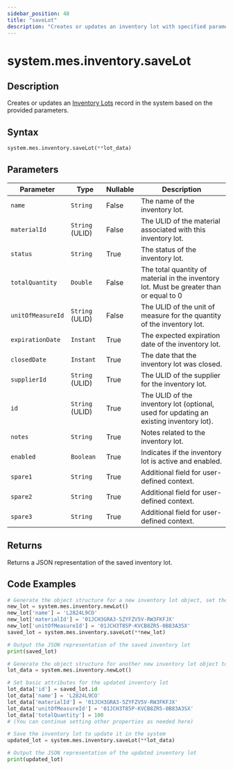 ```yaml
---
sidebar_position: 48
title: "saveLot"
description: "Creates or updates an inventory lot with specified parameters."
---
```


# system.mes.inventory.saveLot

## Description

Creates or updates an [Inventory Lots](../../data-model/inventory-model/inventory-lot) record in the system based on the provided parameters.

## Syntax

```python
system.mes.inventory.saveLot(**lot_data)
```

## Parameters

| Parameter         | Type            | Nullable | Description                                                                             |
|-------------------|-----------------|----------|-----------------------------------------------------------------------------------------|
| `name`            | `String`        | False    | The name of the inventory lot.                                                          |
| `materialId`      | `String` (ULID) | False    | The ULID of the material associated with this inventory lot.                            |
| `status`          | `String`        | True     | The status of the inventory lot.                                                        |
| `totalQuantity`   | `Double`        | False    | The total quantity of material in the inventory lot. Must be greater than or equal to 0 |
| `unitOfMeasureId` | `String` (ULID) | False    | The ULID of the unit of measure for the quantity of the inventory lot.                  |
| `expirationDate`  | `Instant`       | True     | The expected expiration date of the inventory lot.                                      |
| `closedDate`      | `Instant`       | True     | The date that the inventory lot was closed.                                             |
| `supplierId`      | `String` (ULID) | True     | The ULID of the supplier for the inventory lot.                                         |
| `id`              | `String` (ULID) | True     | The ULID of the inventory lot (optional, used for updating an existing inventory lot).  |
| `notes`           | `String`        | True     | Notes related to the inventory lot.                                                     |
| `enabled`         | `Boolean`       | True     | Indicates if the inventory lot is active and enabled.                                   |
| `spare1`          | `String`        | True     | Additional field for user-defined context.                                              |
| `spare2`          | `String`        | True     | Additional field for user-defined context.                                              |
| `spare3`          | `String`        | True     | Additional field for user-defined context.                                              |

## Returns

Returns a JSON representation of the saved inventory lot.

## Code Examples

```python
# Generate the object structure for a new inventory lot object, set the initial arguments and save it
new_lot = system.mes.inventory.newLot()
new_lot['name'] = 'L2824L9CO'
new_lot['materialId'] = '01JCH3GRA3-5ZYFZV5V-RW3FKFJX'
new_lot['unitOfMeasureId'] = '01JCH3T85P-KVCB8ZR5-0B83A3SX'
saved_lot = system.mes.inventory.saveLot(**new_lot)

# Output the JSON representation of the saved inventory lot
print(saved_lot)

# Generate the object structure for another new inventory lot object to update the previous inventory lot
lot_data = system.mes.inventory.newLot()

# Set basic attributes for the updated inventory lot
lot_data['id'] = saved_lot.id
lot_data['name'] = 'L2824L9CO'
lot_data['materialId'] = '01JCH3GRA3-5ZYFZV5V-RW3FKFJX'
lot_data['unitOfMeasureId'] = '01JCH3T85P-KVCB8ZR5-0B83A3SX'
lot_data['totalQuantity'] = 100
# (You can continue setting other properties as needed here)

# Save the inventory lot to update it in the system
updated_lot = system.mes.inventory.saveLot(**lot_data)

# Output the JSON representation of the updated inventory lot
print(updated_lot)
```
